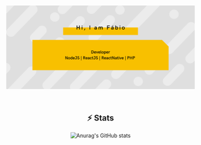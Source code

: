 <!--
**fabcardo/fabcardo** is a ✨ _special_ ✨ repository because its `README.md` (this file) appears on your GitHub profile.

Here are some ideas to get you started:

- 🔭 I’m currently working on ...
- 🌱 I’m currently learning ...
- 👯 I’m looking to collaborate on ...
- 🤔 I’m looking for help with ...
- 💬 Ask me about ...
- 📫 How to reach me: ...
- 😄 Pronouns: ...
- ⚡ Fun fact: ...
-->


<div align="center">
  <img src="https://raw.githubusercontent.com/fabcardo/fabcardo/main/images/header.png" alt="header"/>

  &nbsp;

  ## ⚡ Stats

  ![Anurag's GitHub stats](https://github-readme-stats.vercel.app/api/?username=fabcardo&show_icons=true&title_color=fff&icon_color=79ff97&text_color=9f9f9f&bg_color=151515)

</div>

